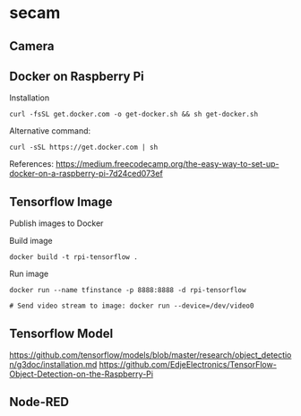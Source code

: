 # secam

## Camera

## Docker on Raspberry Pi
Installation

	curl -fsSL get.docker.com -o get-docker.sh && sh get-docker.sh

Alternative command:

	curl -sSL https://get.docker.com | sh

References:
https://medium.freecodecamp.org/the-easy-way-to-set-up-docker-on-a-raspberry-pi-7d24ced073ef

## Tensorflow Image
Publish images to Docker

Build image

	docker build -t rpi-tensorflow .

Run image

	docker run --name tfinstance -p 8888:8888 -d rpi-tensorflow
	
	# Send video stream to image: docker run --device=/dev/video0

## Tensorflow Model

https://github.com/tensorflow/models/blob/master/research/object_detection/g3doc/installation.md
https://github.com/EdjeElectronics/TensorFlow-Object-Detection-on-the-Raspberry-Pi

## Node-RED
